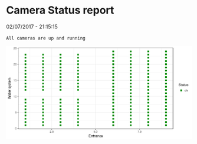 Camera Status report
================
02/07/2017 - 21:15:15

    All cameras are up and running

![](camreport_files/figure-markdown_github/unnamed-chunk-2-1.png)
